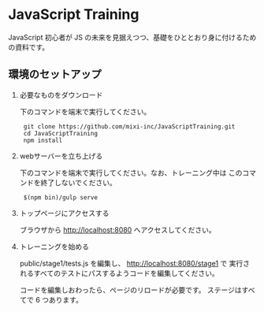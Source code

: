 JavaScript Training
===================

JavaScript 初心者が JS の未来を見据えつつ、基礎をひととおり身に付けるための資料です。


環境のセットアップ
------------------

1. 必要なものをダウンロード

	下のコマンドを端末で実行してください。

		git clone https://github.com/mixi-inc/JavaScriptTraining.git
		cd JavaScriptTraining
		npm install


2. webサーバーを立ち上げる

	下のコマンドを端末で実行してください。なお、トレーニング中は
	このコマンドを終了しないでください。

		$(npm bin)/gulp serve


3. トップページにアクセスする

	ブラウザから [http://localhost:8080](http://localhost:8080) へアクセスしてください。


4. トレーニングを始める

	public/stage1/tests.js を編集し、 [http://localhost:8080/stage1](http://localhost:8080/stage1) で
	実行されるすべてのテストにパスするようコードを編集してください。

	コードを編集しおわったら、ページのリロードが必要です。
	ステージはすべてで 6 つあります。
